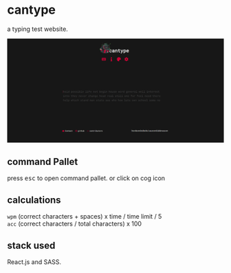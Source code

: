 # cantype
a typing test website.

![screenshot](screenshot.png)

## command Pallet
press <kbd>esc</kbd> to open command pallet. or click on cog icon

## calculations
`wpm` (correct characters + spaces) x time / time limit / 5 <br>
`acc` (correct characters / total characters) x 100

## stack used
React.js and SASS.
